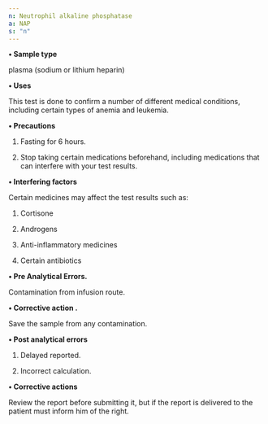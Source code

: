 ```yaml
---
n: Neutrophil alkaline phosphatase
a: NAP
s: "n"
---
```



__•	Sample type__

plasma (sodium or lithium heparin)

__•	Uses__

This test is done to confirm a number of different medical conditions, including certain types of anemia and leukemia.

__•	Precautions__

1.	Fasting for 6 hours.

2.	Stop taking certain medications beforehand, including medications that can interfere with your test results.

__•	Interfering factors__

Certain medicines may affect the test results such as:

1.	Cortisone

2.	Androgens

3.	Anti-inflammatory medicines

4.	Certain antibiotics

__•	Pre Analytical Errors.__

Contamination from infusion route.

__•	Corrective action .__

Save the sample from any contamination.

__•	Post analytical errors__ 

1.	Delayed reported.

2.	Incorrect calculation. 

__•	Corrective actions__

Review the report before submitting it, but if the report is delivered to the patient must inform him of the right.